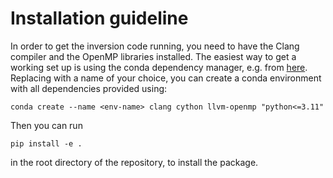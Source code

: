 # Installation guideline

In order to get the inversion code running, you need to have the Clang compiler and the OpenMP libraries installed. 
The easiest way to get a working set up is using the conda dependency manager, e.g. from [here](https://github.com/conda-forge/miniforge).
Replacing <env-name> with a name of your choice, you can create a conda environment with all dependencies provided using:  
```
conda create --name <env-name> clang cython llvm-openmp "python<=3.11"
```
Then you can run
```
pip install -e .
```
in the root directory of the repository, to install the package.
